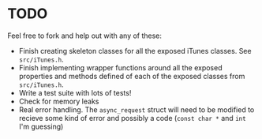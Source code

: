 # TODO

Feel free to fork and help out with any of these:

 * Finish creating skeleton classes for all the exposed iTunes classes.
   See `src/iTunes.h`.
 * Finish implementing wrapper functions around all the exposed properties and
   methods defined of each of the exposed classes from `src/iTunes.h`.
 * Write a test suite with lots of tests!
 * Check for memory leaks
 * Real error handling. The `async_request` struct will need to be modified to
   recieve some kind of error and possibly a code (`const char *` and `int`
   I'm guessing)
